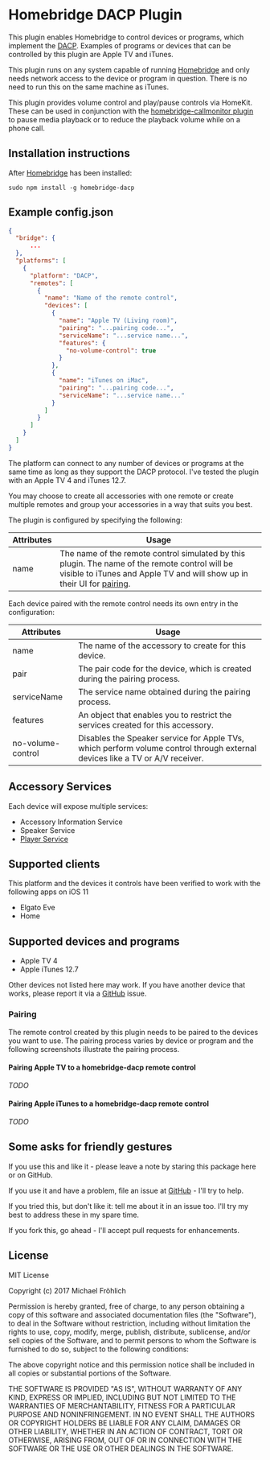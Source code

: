 # Homebridge DACP Plugin

This plugin enables Homebridge to control devices or programs, which implement the [DACP](https://en.wikipedia.org/wiki/Digital_Audio_Control_Protocol). Examples of programs or
devices that can be controlled by this plugin are Apple TV and iTunes.

This plugin runs on any system capable of running [Homebridge](https://github.com/nfarina/homebridge)
and only needs network access to the device or program in question. There is no need to
run this on the same machine as iTunes.

This plugin provides volume control and play/pause controls via HomeKit. These can be
used in conjunction with the [homebridge-callmonitor plugin](https://github.com/grover/homebridge-callmonitor)
to pause media playback or to reduce the playback volume while on a phone call.

## Installation instructions

After [Homebridge](https://github.com/nfarina/homebridge) has been installed:

 ```sudo npm install -g homebridge-dacp```

## Example config.json

```json
{
  "bridge": {
      ...
  },
  "platforms": [
    {
      "platform": "DACP",
      "remotes": [
        {
          "name": "Name of the remote control",
          "devices": [
            {
              "name": "Apple TV (Living room)",
              "pairing": "...pairing code...",
              "serviceName": "...service name...",
              "features": {
                "no-volume-control": true
              }
            },
            {
              "name": "iTunes on iMac",
              "pairing": "...pairing code...",
              "serviceName": "...service name..."
            }
          ]
        }
      ]
    }
  ]
}
```

The platform can connect to any number of devices or programs at the same time as long as they support the DACP protocol. I've tested the plugin with an Apple TV 4 and iTunes 12.7.

You may choose to create all accessories with one remote or create multiple remotes and group your
accessories in a way that suits you best.

The plugin is configured by specifying the following:

| Attributes | Usage |
|------------|-------|
| name | The name of the remote control simulated by this plugin. The name of the remote control will be visible to iTunes and Apple TV and will show up in their UI for [pairing](#pairing). |

Each device paired with the remote control needs its own entry in the 
configuration:

| Attributes | Usage |
|------------|-------|
| name | The name of the accessory to create for this device. |
| pair | The pair code for the device, which is created during the pairing process. |
| serviceName | The service name obtained during the pairing process. |
| features | An object that enables you to restrict the services created for this accessory. |
| no-volume-control | Disables the Speaker service for Apple TVs, which perform volume control through external devices like a TV or A/V receiver. |

## Accessory Services

Each device will expose multiple services:

* Accessory Information Service
* Speaker Service
* [Player Service](src/HomeKitTypes.js)

## Supported clients

This platform and the devices it controls have been verified to work with the following apps on iOS 11

* Elgato Eve
* Home

## Supported devices and programs

* Apple TV 4
* Apple iTunes 12.7

Other devices not listed here may work. If you have another device that works, please report
it via a [GitHub](https://github.com/grover/homebridge-dacp/issues) issue.

### Pairing

The remote control created by this plugin needs to be paired to the devices you want to use. The pairing process varies by device or program
and the following screenshots illustrate the pairing process.

#### Pairing Apple TV to a homebridge-dacp remote control

_TODO_

#### Pairing Apple iTunes to a homebridge-dacp remote control

_TODO_

## Some asks for friendly gestures

If you use this and like it - please leave a note by staring this package here or on GitHub.

If you use it and have a problem, file an issue at [GitHub](https://github.com/grover/homebridge-dacp/issues) - I'll try to help.

If you tried this, but don't like it: tell me about it in an issue too. I'll try my best
to address these in my spare time.

If you fork this, go ahead - I'll accept pull requests for enhancements.

## License

MIT License

Copyright (c) 2017 Michael Fröhlich

Permission is hereby granted, free of charge, to any person obtaining a copy
of this software and associated documentation files (the "Software"), to deal
in the Software without restriction, including without limitation the rights
to use, copy, modify, merge, publish, distribute, sublicense, and/or sell
copies of the Software, and to permit persons to whom the Software is
furnished to do so, subject to the following conditions:

The above copyright notice and this permission notice shall be included in all
copies or substantial portions of the Software.

THE SOFTWARE IS PROVIDED "AS IS", WITHOUT WARRANTY OF ANY KIND, EXPRESS OR
IMPLIED, INCLUDING BUT NOT LIMITED TO THE WARRANTIES OF MERCHANTABILITY,
FITNESS FOR A PARTICULAR PURPOSE AND NONINFRINGEMENT. IN NO EVENT SHALL THE
AUTHORS OR COPYRIGHT HOLDERS BE LIABLE FOR ANY CLAIM, DAMAGES OR OTHER
LIABILITY, WHETHER IN AN ACTION OF CONTRACT, TORT OR OTHERWISE, ARISING FROM,
OUT OF OR IN CONNECTION WITH THE SOFTWARE OR THE USE OR OTHER DEALINGS IN THE
SOFTWARE.
